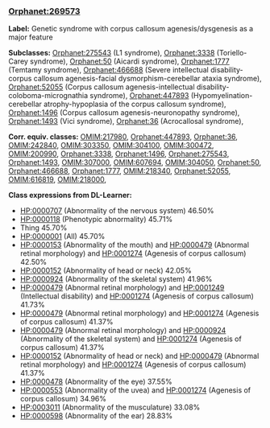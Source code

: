 
### [Orphanet:269573](http://www.orpha.net/ORDO/Orphanet_269573)
**Label:** Genetic syndrome with corpus callosum agenesis/dysgenesis as a major feature

**Subclasses:** [Orphanet:275543](http://www.orpha.net/ORDO/Orphanet_275543) (L1 syndrome), [Orphanet:3338](http://www.orpha.net/ORDO/Orphanet_3338) (Toriello-Carey syndrome), [Orphanet:50](http://www.orpha.net/ORDO/Orphanet_50) (Aicardi syndrome), [Orphanet:1777](http://www.orpha.net/ORDO/Orphanet_1777) (Temtamy syndrome), [Orphanet:466688](http://www.orpha.net/ORDO/Orphanet_466688) (Severe intellectual disability-corpus callosum agenesis-facial dysmorphism-cerebellar ataxia syndrome), [Orphanet:52055](http://www.orpha.net/ORDO/Orphanet_52055) (Corpus callosum agenesis-intellectual disability-coloboma-micrognathia syndrome), [Orphanet:447893](http://www.orpha.net/ORDO/Orphanet_447893) (Hypomyelination-cerebellar atrophy-hypoplasia of the corpus callosum syndrome), [Orphanet:1496](http://www.orpha.net/ORDO/Orphanet_1496) (Corpus callosum agenesis-neuronopathy syndrome), [Orphanet:1493](http://www.orpha.net/ORDO/Orphanet_1493) (Vici syndrome), [Orphanet:36](http://www.orpha.net/ORDO/Orphanet_36) (Acrocallosal syndrome), 

**Corr. equiv. classes:** [OMIM:217980](http://purl.obolibrary.org/obo/OMIM_217980), [Orphanet:447893](http://www.orpha.net/ORDO/Orphanet_447893), [Orphanet:36](http://www.orpha.net/ORDO/Orphanet_36), [OMIM:242840](http://purl.obolibrary.org/obo/OMIM_242840), [OMIM:303350](http://purl.obolibrary.org/obo/OMIM_303350), [OMIM:304100](http://purl.obolibrary.org/obo/OMIM_304100), [OMIM:300472](http://purl.obolibrary.org/obo/OMIM_300472), [OMIM:200990](http://purl.obolibrary.org/obo/OMIM_200990), [Orphanet:3338](http://www.orpha.net/ORDO/Orphanet_3338), [Orphanet:1496](http://www.orpha.net/ORDO/Orphanet_1496), [Orphanet:275543](http://www.orpha.net/ORDO/Orphanet_275543), [Orphanet:1493](http://www.orpha.net/ORDO/Orphanet_1493), [OMIM:307000](http://purl.obolibrary.org/obo/OMIM_307000), [OMIM:607694](http://purl.obolibrary.org/obo/OMIM_607694), [OMIM:304050](http://purl.obolibrary.org/obo/OMIM_304050), [Orphanet:50](http://www.orpha.net/ORDO/Orphanet_50), [Orphanet:466688](http://www.orpha.net/ORDO/Orphanet_466688), [Orphanet:1777](http://www.orpha.net/ORDO/Orphanet_1777), [OMIM:218340](http://purl.obolibrary.org/obo/OMIM_218340), [Orphanet:52055](http://www.orpha.net/ORDO/Orphanet_52055), [OMIM:616819](http://purl.obolibrary.org/obo/OMIM_616819), [OMIM:218000](http://purl.obolibrary.org/obo/OMIM_218000), 

**Class expressions from DL-Learner:**

- [HP:0000707](http://purl.obolibrary.org/obo/HP_0000707) (Abnormality of the nervous system) 46.50%
- [HP:0000118](http://purl.obolibrary.org/obo/HP_0000118) (Phenotypic abnormality) 45.71%
- Thing 45.70%
- [HP:0000001](http://purl.obolibrary.org/obo/HP_0000001) (All) 45.70%
- [HP:0000153](http://purl.obolibrary.org/obo/HP_0000153) (Abnormality of the mouth) and [HP:0000479](http://purl.obolibrary.org/obo/HP_0000479) (Abnormal retinal morphology) and [HP:0001274](http://purl.obolibrary.org/obo/HP_0001274) (Agenesis of corpus callosum) 42.50%
- [HP:0000152](http://purl.obolibrary.org/obo/HP_0000152) (Abnormality of head or neck) 42.05%
- [HP:0000924](http://purl.obolibrary.org/obo/HP_0000924) (Abnormality of the skeletal system) 41.96%
- [HP:0000479](http://purl.obolibrary.org/obo/HP_0000479) (Abnormal retinal morphology) and [HP:0001249](http://purl.obolibrary.org/obo/HP_0001249) (Intellectual disability) and [HP:0001274](http://purl.obolibrary.org/obo/HP_0001274) (Agenesis of corpus callosum) 41.73%
- [HP:0000479](http://purl.obolibrary.org/obo/HP_0000479) (Abnormal retinal morphology) and [HP:0001274](http://purl.obolibrary.org/obo/HP_0001274) (Agenesis of corpus callosum) 41.37%
- [HP:0000479](http://purl.obolibrary.org/obo/HP_0000479) (Abnormal retinal morphology) and [HP:0000924](http://purl.obolibrary.org/obo/HP_0000924) (Abnormality of the skeletal system) and [HP:0001274](http://purl.obolibrary.org/obo/HP_0001274) (Agenesis of corpus callosum) 41.37%
- [HP:0000152](http://purl.obolibrary.org/obo/HP_0000152) (Abnormality of head or neck) and [HP:0000479](http://purl.obolibrary.org/obo/HP_0000479) (Abnormal retinal morphology) and [HP:0001274](http://purl.obolibrary.org/obo/HP_0001274) (Agenesis of corpus callosum) 41.37%
- [HP:0000478](http://purl.obolibrary.org/obo/HP_0000478) (Abnormality of the eye) 37.55%
- [HP:0000553](http://purl.obolibrary.org/obo/HP_0000553) (Abnormality of the uvea) and [HP:0001274](http://purl.obolibrary.org/obo/HP_0001274) (Agenesis of corpus callosum) 34.96%
- [HP:0003011](http://purl.obolibrary.org/obo/HP_0003011) (Abnormality of the musculature) 33.08%
- [HP:0000598](http://purl.obolibrary.org/obo/HP_0000598) (Abnormality of the ear) 28.83%


